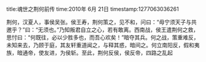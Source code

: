title:魂世之荆何前传
time:2010年 6月 21日
timestamp:1277063036261

荆何，汉夏人，事侯吴张。侯王寿，荆何策之，见不和，问曰：“毋宁须天子与共邀乎？”曰：“无须也。”乃知叛君自立之心，若有敢离。西南战，侯王遣荆何之救，思忖曰：“何既往，必以少胜多也，而吾心欢矣！”暗夺其兵。何之战，策重难反，未知来去，乃顾于庭，其友轩重道闻之，与释其惑，暗间之。何立南阳反，假和夷族，暗通帝，使友进，为侯斩。至此，荆何反侯，侯反帝，四路之乱起